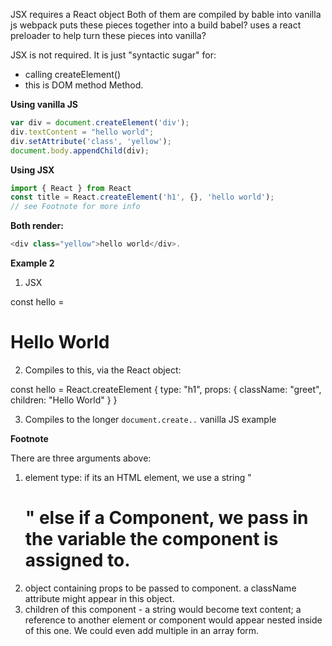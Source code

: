 
JSX requires a React object
Both of them are compiled by bable into vanilla js
webpack puts these pieces together into a build
babel? uses a react preloader to help turn these pieces into vanilla?

JSX is not required.  It is just "syntactic sugar" for:  
- calling createElement()
- this is DOM method Method.  

__Using vanilla JS__

```js
var div = document.createElement('div');
div.textContent = "hello world";
div.setAttribute('class', 'yellow');
document.body.appendChild(div);
```

__Using JSX__

```js
import { React } from React
const title = React.createElement('h1', {}, 'hello world');
// see Footnote for more info
```

__Both render:__ 

```javascript
<div class="yellow">hello world</div>.
```

__Example 2__

1. JSX

const hello = <h1 className = "greet"> Hello World </h1>

2. Compiles to this, via the React object: 

const hello = React.createElement {
    type: "h1",
    props: {
        className: "greet",  
        children: "Hello World" 
        }
    }

3. Compiles to the longer `document.create..`  vanilla JS example


__Footnote__

There are three arguments above: 
1. element type: if its an HTML element, we use a string "<h1>" else if a Component, we pass in the variable the component is assigned to.
2. object containing props to be passed to component.  a className attribute might appear in this object.  
3. children of this component - a string would become text content; a reference to another element or component would appear nested inside of this one.  We could even add multiple in an array form.